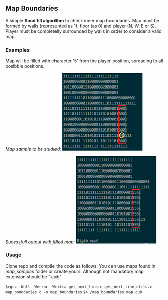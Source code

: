 ## Map Boundaries
A simple **flood fill algorithm** to check inner map boundaries. Map must be formed by walls (represented as 1), floor (as 0) and player (N, W, E or S). Player must be completelly surrounded by walls in order to consider a valid map.

### Examples
Map will be filled with character '5' from the player position, spreading to all posibble positions. 

_Map sample to be studied:_
![picture alt](images/before.png "Map sample to be studied:")

_Sucessfull output with filled map:_
![picture alt](images/after.png "Sucessfull output with filled map:")

### Usage
Clone repo and compile the code as follows. You can use maps found in _map_samples_ folder or create yours. Although not mandatory map extension should be ".cub"

`$>gcc -Wall -Werror -Wextra get_next_line.c get_next_line_utils.c map_boundaries.c -o map_boundaries`
`$>./map_boundaries map.cub`
